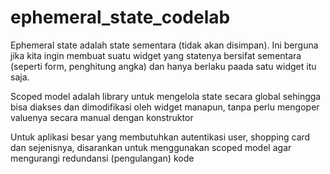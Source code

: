 # ephemeral_state_codelab

Ephemeral state adalah state sementara (tidak akan disimpan). Ini berguna jika kita ingin membuat suatu widget yang statenya bersifat sementara (seperti form, penghitung angka) dan hanya berlaku paada satu widget itu saja.

Scoped model adalah library untuk mengelola state secara global sehingga bisa diakses dan dimodifikasi oleh widget manapun, tanpa perlu mengoper valuenya secara manual dengan konstruktor

Untuk aplikasi besar yang membutuhkan autentikasi user, shopping card dan sejenisnya, disarankan untuk menggunakan scoped model agar mengurangi redundansi (pengulangan) kode 

